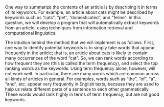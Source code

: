 One way to summarize the contents of an article is by describing it in terms of its keywords. For example, 
an article about cats might be described by keywords such as “cats", “pet", “domesticated", and "feline".
In this question, we will develop a program that will automatically extract keywords from an article, using 
techniques from information retrieval and computational linguistics.

The intuition behind the method that we will implement is as follows. First, one way to identify potential keywords is 
to simply take words that appear frequently in the article; that is, an article about cats is likely to contain many 
occurrences of the word “cat". So, we can rank words according to how frequent they are (this is called the term frequency),
and select the top ranking words as the keywords.
Using term frequency alone, however, will not work well. In particular, there are many words which are common across all
kinds of articles in general. For examples, words such as “the", “of", “a”, “and", etc. appear very frequently in English 
texts, because they are used to help us relate different parts of a sentence to each other grammatically. These words 
would rank highly in terms of term frequency, but are not good keywords.
